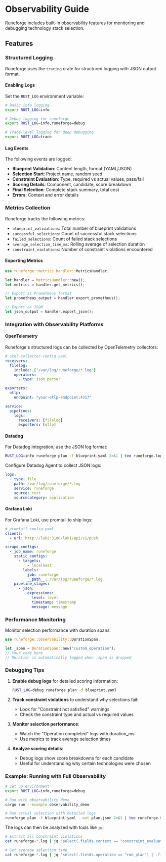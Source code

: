 # Observability Guide

Runeforge includes built-in observability features for monitoring and debugging technology stack selection.

## Features

### Structured Logging

Runeforge uses the `tracing` crate for structured logging with JSON output format.

#### Enabling Logs

Set the `RUST_LOG` environment variable:

```bash
# Basic info logging
export RUST_LOG=info

# Debug logging for runeforge
export RUST_LOG=info,runeforge=debug

# Trace-level logging for deep debugging
export RUST_LOG=trace
```

#### Log Events

The following events are logged:

- **Blueprint Validation**: Content length, format (YAML/JSON)
- **Selection Start**: Project name, random seed
- **Constraint Evaluation**: Type, required vs actual values, pass/fail
- **Scoring Details**: Component, candidate, score breakdown
- **Final Selection**: Complete stack summary, total cost
- **Errors**: Context and error details

### Metrics Collection

Runeforge tracks the following metrics:

- `blueprint_validations`: Total number of blueprint validations
- `successful_selections`: Count of successful stack selections
- `failed_selections`: Count of failed stack selections
- `average_selection_time_ms`: Rolling average of selection duration
- `constraint_violations`: Number of constraint violations encountered

#### Exporting Metrics

```rust
use runeforge::metrics_handler::MetricsHandler;

let handler = MetricsHandler::new();
let metrics = handler.get_metrics();

// Export as Prometheus format
let prometheus_output = handler.export_prometheus();

// Export as JSON
let json_output = handler.export_json();
```

### Integration with Observability Platforms

#### OpenTelemetry

Runeforge's structured logs can be collected by OpenTelemetry collectors:

```yaml
# otel-collector-config.yaml
receivers:
  filelog:
    include: ["/var/log/runeforge/*.log"]
    operators:
      - type: json_parser

exporters:
  otlp:
    endpoint: "your-otlp-endpoint:4317"

service:
  pipelines:
    logs:
      receivers: [filelog]
      exporters: [otlp]
```

#### Datadog

For Datadog integration, use the JSON log format:

```bash
RUST_LOG=info runeforge plan -f blueprint.yaml 2>&1 | tee runeforge.log
```

Configure Datadog Agent to collect JSON logs:

```yaml
logs:
  - type: file
    path: /var/log/runeforge/*.log
    service: runeforge
    source: rust
    sourcecategory: application
```

#### Grafana Loki

For Grafana Loki, use promtail to ship logs:

```yaml
# promtail-config.yaml
clients:
  - url: http://loki:3100/loki/api/v1/push

scrape_configs:
  - job_name: runeforge
    static_configs:
      - targets:
          - localhost
        labels:
          job: runeforge
          __path__: /var/log/runeforge/*.log
    pipeline_stages:
      - json:
          expressions:
            level: level
            timestamp: timestamp
            message: message
```

### Performance Monitoring

Monitor selection performance with duration spans:

```rust
use runeforge::observability::DurationSpan;

let _span = DurationSpan::new("custom_operation");
// Your code here
// Duration is automatically logged when _span is dropped
```

### Debugging Tips

1. **Enable debug logs** for detailed scoring information:
   ```bash
   RUST_LOG=debug runeforge plan -f blueprint.yaml
   ```

2. **Track constraint violations** to understand why selections fail:
   - Look for "Constraint not satisfied" warnings
   - Check the constraint type and actual vs required values

3. **Monitor selection performance**:
   - Watch the "Operation completed" logs with duration_ms
   - Use metrics to track average selection times

4. **Analyze scoring details**:
   - Debug logs show score breakdowns for each candidate
   - Useful for understanding why certain technologies were chosen

### Example: Running with Full Observability

```bash
# Set up environment
export RUST_LOG=info,runeforge=debug

# Run with observability demo
cargo run --example observability_demo

# Run actual selection with detailed logs
runeforge plan -f blueprint.yaml --out plan.json 2>&1 | tee runeforge-$(date +%Y%m%d-%H%M%S).log
```

The logs can then be analyzed with tools like `jq`:

```bash
# Extract all constraint violations
cat runeforge-*.log | jq 'select(.fields.context == "constraint_evaluation" and .fields.passed == false)'

# Get average selection time
cat runeforge-*.log | jq 'select(.fields.operation == "run_plan") | .fields.duration_ms' | awk '{sum+=$1; count++} END {print sum/count}'
```